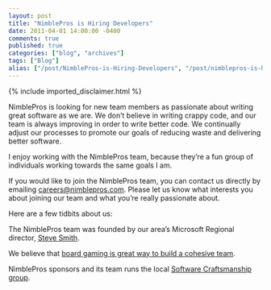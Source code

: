 ```yaml
---
layout: post
title: "NimblePros is Hiring Developers"
date: 2011-04-01 14:00:00 -0400
comments: true
published: true
categories: ["blog", "archives"]
tags: ["Blog"]
alias: ["/post/NimblePros-is-Hiring-Developers", "/post/nimblepros-is-hiring-developers"]
---
```

<!-- more -->
{% include imported_disclaimer.html %}
<p>NimblePros is looking for new team members as passionate about writing great software as we are. We don’t believe in writing crappy code, and our team is always improving in order to write better code. We continually adjust our processes to promote our goals of reducing waste and delivering better software.</p>  <p>I enjoy working with the NimblePros team, because they’re a fun group of individuals working towards the same goals I am.</p>  <p>If you would like to join the NimblePros team, you can contact us directly by emailing <a href="mailto:careers@nimblepros.com">careers@nimblepros.com</a>. Please let us know what interests you about joining our team and what you’re really passionate about.</p>  <p>Here are a few tidbits about us:</p>  <p>The NimblePros team was founded by our area’s Microsoft Regional director, <a href="http://stevesmithblog.com/" target="_blank">Steve Smith</a>.</p>  <p>We believe that <a href="http://greatandsmallblog.com/2011/03/29/now-hiring-board-gaming-experience-is-a-plus/" target="_blank">board gaming is great way to build a cohesive team</a>.</p>  <p>NimblePros sponsors and its team runs the local <a href="http://hudsonsc.com/" target="_blank">Software Craftsmanship group</a>.</p>
